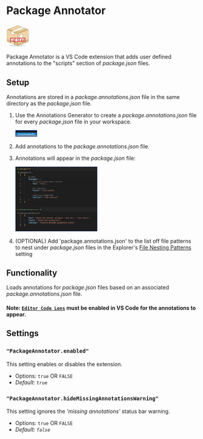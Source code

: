 # Package Annotator

<img src="images/logo.png" alt="Package Annotator logo" width="12%" />

Package Annotator is a VS Code extension that adds user defined annotations to the "scripts" section of *package.json* files.

## Setup
Annotations are stored in a *package.annotations.json* file in the same directory as the *package.json* file.
1. Use the Annotations Generator to create a *package.annotations.json* file for every *package.json* file in your workspace.

   <img src="images/generate.png" alt="Package Annotator logo" width="12%" />

2. Add annotations to the *package.annotations.json* file.
3. Annotations will appear in the *package.json* file:

	<img src="images/screenshot.png" alt="sample annotation screenshot" width="45%"/>

4. (OPTIONAL) Add 'package.annotations.json' to the list off file patterns to nest under *package.json* files in the Explorer's [File Nesting Patterns](vscode://settings/explorer.fileNesting.patterns) setting

## Functionality
Loads annotations for *package.json* files based on an associated *package.annotations.json* file.
#### **Note: [`Editor Code Lens`](vscode://settings/editor.codeLens) must be enabled in VS Code for the annotations to appear.**



## Settings

### `"PackageAnnotator.enabled"`
This setting enables or disables the extension.
* Options: `true` OR `FALSE`
* _Default: `true`_

### `"PackageAnnotator.hideMissingAnnotationsWarning"`
This setting ignores the *'missing annotations'* status bar warning.
* Options: `true` OR `FALSE`
* _Default: `false`_